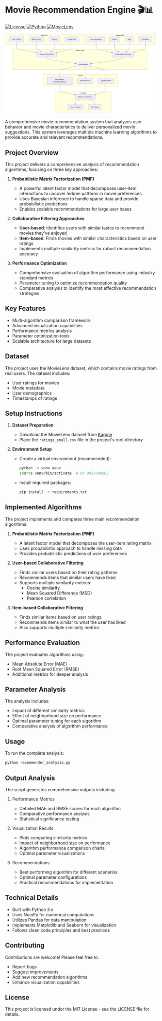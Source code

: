 # Movie Recommendation Engine 🎬📊
[![License](https://img.shields.io/badge/License-MIT-blue.svg)](LICENSE)
[![Python](https://img.shields.io/badge/Python-3.8+-blue.svg)](https://www.python.org/)
[![MovieLens](https://img.shields.io/badge/Dataset-MovieLens-orange.svg)](https://grouplens.org/datasets/movielens/)

![Recommendation Pipeline](https://raw.githubusercontent.com/Harshul-ds/Movie-Recommender/main/assets/recommendation_pipeline.png)

A comprehensive movie recommendation system that analyzes user behavior and movie characteristics to deliver personalized movie suggestions. This system leverages multiple machine learning algorithms to provide accurate and relevant recommendations.

## Project Overview

This project delivers a comprehensive analysis of recommendation algorithms, focusing on three key approaches:

1. **Probabilistic Matrix Factorization (PMF)**
   - A powerful latent factor model that decomposes user-item interactions to uncover hidden patterns in movie preferences
   - Uses Bayesian inference to handle sparse data and provide probabilistic predictions
   - Enables scalable recommendations for large user bases

2. **Collaborative Filtering Approaches**
   - **User-based**: Identifies users with similar tastes to recommend movies they've enjoyed
   - **Item-based**: Finds movies with similar characteristics based on user ratings
   - Implements multiple similarity metrics for robust recommendation accuracy

3. **Performance Optimization**
   - Comprehensive evaluation of algorithm performance using industry-standard metrics
   - Parameter tuning to optimize recommendation quality
   - Comparative analysis to identify the most effective recommendation strategies

## Key Features

- Multi-algorithm comparison framework
- Advanced visualization capabilities
- Performance metrics analysis
- Parameter optimization tools
- Scalable architecture for large datasets

## Dataset

The project uses the MovieLens dataset, which contains movie ratings from real users. The dataset includes:
- User ratings for movies
- Movie metadata
- User demographics
- Timestamps of ratings

## Setup Instructions

1. **Dataset Preparation**
   - Download the MovieLens dataset from [Kaggle](https://www.kaggle.com/rounakbanik/the-movies-dataset)
   - Place the `ratings_small.csv` file in the project's root directory

2. **Environment Setup**
   - Create a virtual environment (recommended):
     ```bash
     python -m venv venv
     source venv/bin/activate  # On Unix/macOS
     ```
   - Install required packages:
     ```bash
     pip install -r requirements.txt
     ```

## Implemented Algorithms

The project implements and compares three main recommendation algorithms:

1. **Probabilistic Matrix Factorization (PMF)**
   - A latent factor model that decomposes the user-item rating matrix
   - Uses probabilistic approach to handle missing data
   - Provides probabilistic predictions of user preferences

2. **User-based Collaborative Filtering**
   - Finds similar users based on their rating patterns
   - Recommends items that similar users have liked
   - Supports multiple similarity metrics:
     - Cosine similarity
     - Mean Squared Difference (MSD)
     - Pearson correlation

3. **Item-based Collaborative Filtering**
   - Finds similar items based on user ratings
   - Recommends items similar to what the user has liked
   - Also supports multiple similarity metrics

## Performance Evaluation

The project evaluates algorithms using:
- Mean Absolute Error (MAE)
- Root Mean Squared Error (RMSE)
- Additional metrics for deeper analysis

## Parameter Analysis

The analysis includes:
- Impact of different similarity metrics
- Effect of neighborhood size on performance
- Optimal parameter tuning for each algorithm
- Comparative analysis of algorithm performance

## Usage

To run the complete analysis:
```bash
python recommender_analysis.py
```

## Output Analysis

The script generates comprehensive outputs including:

1. Performance Metrics
   - Detailed MAE and RMSE scores for each algorithm
   - Comparative performance analysis
   - Statistical significance testing

2. Visualization Results
   - Plots comparing similarity metrics
   - Impact of neighborhood size on performance
   - Algorithm performance comparison charts
   - Optimal parameter visualizations

3. Recommendations
   - Best performing algorithm for different scenarios
   - Optimal parameter configurations
   - Practical recommendations for implementation

## Technical Details

- Built with Python 3.x
- Uses NumPy for numerical computations
- Utilizes Pandas for data manipulation
- Implements Matplotlib and Seaborn for visualization
- Follows clean code principles and best practices

## Contributing

Contributions are welcome! Please feel free to:
- Report bugs
- Suggest improvements
- Add new recommendation algorithms
- Enhance visualization capabilities

## License

This project is licensed under the MIT License - see the LICENSE file for details.
